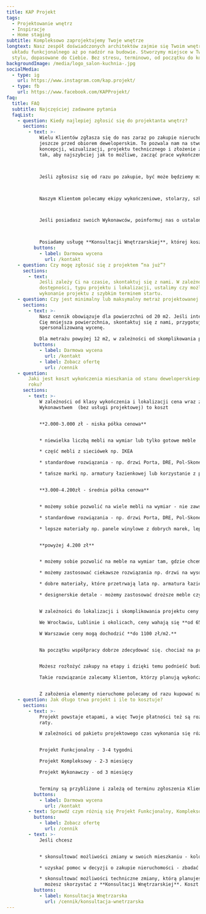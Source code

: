 ```yaml
---
title: KAP Projekt
tags:
  - Projektowanie wnętrz
  - Inspiracje
  - Home staging
subtitle: Kompleksowo zaprojektujemy Twoje wnętrze
longtext: Nasz zespół doświadczonych architektów zajmie się Twoim wnętrzem od
  układu funkcjonalnego aż po nadzór na budowie. Stworzymy miejsce w Twoim
  stylu, dopasowane do Ciebie. Bez stresu, terminowo, od początku do końca.
backgroundImage: /media/logo_salon-kuchnia-.jpg
socialMedia:
  - type: ig
    url: https://www.instagram.com/kap.projekt/
  - type: fb
    url: https://www.facebook.com/KAPProjekt/
faq:
  title: FAQ
  subtitle: Najczęściej zadawane pytania
  faqList:
    - question: Kiedy najlepiej zgłosić się do projektanta wnętrz?
      sections:
        - text: >-
            Wielu Klientów zgłasza się do nas zaraz po zakupie nieruchomości,
            jeszcze przed obiorem deweloperskim. To pozwala nam na stworzenie
            koncepcji, wizualizacji, projektu technicznego i złożenie zamówień
            tak, aby najszybciej jak to możliwe, zacząć prace wykończeniowe.



            Jeśli zgłosisz się od razu po zakupie, być może będziemy mieć możliwość wprowadzenia zmian lokatorskich (w przypadku inwestycji deweloperskich), co znacznie przyspieszy pracę ekipie wykończeniowej i jest korzystne finansowo.



            Naszym Klientom polecamy ekipy wykończeniowe, stolarzy, szklarzy i sklepy z wyposażeniem wnętrz. Skorzystanie z naszego polecania nie jest oczywiście obligatoryjne.



            Jeśli posiadasz swoich Wykonawców, poinformuj nas o ustalonym terminie.Zalecamy ustalenie harmonogramu prac projektowych przed zarezerwowaniem ternimu u Wykonawców.



            Posiadamy usługę **Konsultacji Wnętrzarskiej**, której koszt odejmowany jest od Projektu, przy nawiązaniu współpracy. Z takiej konsultacji możesz skorzystać jeszcze przed zakupem. Wspólnie przeanalizujemy potencjał mieszkań czy domów, które oglądasz, stworzymy wstępny układ funkcjonalny i sprawdzimy istotne kwestie techniczne.
          buttons:
            - label: Darmowa wycena
              url: /kontakt
    - question: Czy mogę zgłosić się z projektem “na już”?
      sections:
        - text:
            Jeśli zależy Ci na czasie, skontaktuj się z nami. W zależności od obecnej
            dostępności, typu projektu i lokalizacji, ustalimy czy możliwe jest
            wykonanie projektu z szybkim terminem startu.
    - question: Czy jest minimalny lub maksymalny metraż projektowanej powierzchni?
      sections:
        - text: >-
            Nasz cennik obowiązuje dla powierzchni od 20 m2. Jeśli interesuje
            Cię mniejsza powierzchnia, skontaktuj się z nami, przygotujemy
            spersonalizowaną wycenę.

            Dla metrażu powyżej 12 m2, w zależności od skomplikowania projektu przewidujemy zniżki.
          buttons:
            - label: Darmowa wycena
              url: /kontakt
            - label: Zobacz ofertę
              url: /cennik
    - question:
        Jaki jest koszt wykończenia mieszkania od stanu deweloperskiego w 2025
        roku?
      sections:
        - text: >-
            W zależności od klasy wykończenia i lokalizacji cena wraz z
            Wykonawstwem  (bez usługi projektowej) to koszt


            **2.000-3.000 zł - niska półka cenowa**


            * niewielka liczbą mebli na wymiar lub tylko gotowe meble

            * część mebli z sieciówek np. IKEA

            * standardowe rozwiązania - np. drzwi Porta, DRE, Pol-Skone o standardowej wysokości

            * tańsze marki np. armatury łazienkowej lub korzystanie z promocji np. przy wyborze płytek


            **3.000-4.200zł - średnia półka cenowa**


            * możemy sobie pozwolić na wiele mebli na wymiar - nie zawsze wszystkie

            * standardowe rozwiązania - np. drzwi Porta, DRE, Pol-Skone z możliwością modyfikacji np. podwyższone, z lustrem

            * lepsze materiały np. panele winylowe z dobrych marek, lepsza armatura łazienkowe, duży wybór płytek, część kamieni, konglomeratów i spieków na blaty zmieści się w budżecie (ale nie wszystkie)


            **powyżej 4.200 zł**


            * możemy sobie pozwolić na meble na wymiar tam, gdzie chcemy

            * możemy zastosować ciekawsze rozwiązania np. drzwi na wysokość pomieszczenia, płytki wielkoformatowe

            * dobre materiały, które przetrwają lata np. armatura łazienkowe, kamienne blaty z wybranego kamienia, konglomeratu czy spieku, drewniane podłogi

            * designerskie detale - możemy zastosować droższe meble czy oświetlenie najwyższej jakości w tym modele od światowej klasy projektantów, które zachwycą każdego


            W zależności do lokalizacji i skomplikowania projektu ceny Wykonawców mogą się różnić, co wpływa na finalną cenę wykończenia. Przyjmujemy średnią ceną **ok 800 zł/m2.**\

            We Wrocławiu, Lublinie i okolicach, ceny wahają się **od 650 zł do 850 zł/m2.**\

            W Warszawie ceny mogą dochodzić **do 1100 zł/m2.**


            Na początku współpracy dobrze zdecydować się. chociaż na przybliżony budżet. Takie rozwiązanie sprawia, że projekt od początku powstaje z myślą o realnym sfinalizowaniu w takiej formie, jaką zobaczysz na rysunkach i wizualizacjach.


            Możesz rozłożyć zakupy na etapy i dzięki temu podnieść budżet bez rezygnacji np. z wymarzonego parkietu drewnianego lub wysokiej klasy bateriach łazienkowych.

            Takie rozwiązanie zalecamy klientom, którzy planują wykończenie na lata, a nie mogą pozwolić sobie na wysoki standard od razu.


            Z założenia elementy nieruchome polecamy od razu kupować najlepsze, a ruchome meble - stoły, krzesła, kanapy, jeśli wykraczają poza budżet kupić tańsze z założeniem wymiany, zabrać z poprzedniego mieszkania lub kupić w kolejnej turze zakupów.
    - question: Jak długo trwa projekt i ile to kosztuje?
      sections:
        - text: >-
            Projekt powstaje etapami, a więc Twoje płatności też są rozłożone na
            raty.

            W zależności od pakietu projektowego czas wykonania się różni.


            Projekt Funkcjonalny - 3-4 tygodni

            Projekt Kompleksowy - 2-3 miesięcy

            Projekt Wykonawczy - od 3 miesięcy


            Terminy są przybliżone i zależą od terminu zgłoszenia Klienta i sprawności w podejmowaniu decyzji. Jeśli zależy Ci na czasie, napisz do nas, na pewno weźmiemy to pod uwagę przy tworzeniu harmonogramu.
          buttons:
            - label: Darmowa wycena
              url: /kontakt
        - text: Sprawdź czym różnią się Projekt Funkcjonalny, Kompleksowy i Wykonawczy.
          buttons:
            - label: Zobacz ofertę
              url: /cennik
        - text: >-
            Jeśli chcesz


            * skonsultować możliwości zmiany w swoich mieszkaniu - kolory, dekoracje, układ pomieszczeń

            * uzyskać pomoc w decyzji o zakupie nieruchomości - zbadać potencjał mieszkania oferowanego na sprzedaż

            * skonsultować możliwości techniczne zmiany, którą planujesz w swoim mieszkaniu od dewelopera\
              możesz skorzystać z **Konsultacji Wnętrzarskiej**. Koszt konsultacji odejmujemy od ceny projektu, jeśli zdecydujesz się na dalszą współpracę korzystając z naszych Pakietów.
          buttons:
            - label: Konsultacja Wnętrzarska
              url: /cennik/konsultacja-wnetrzarska
---
```

